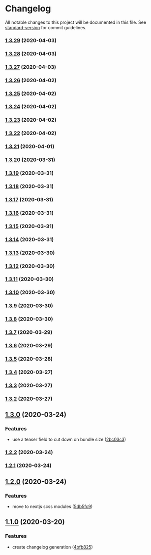 # Changelog

All notable changes to this project will be documented in this file. See [standard-version](https://github.com/conventional-changelog/standard-version) for commit guidelines.

### [1.3.29](https://github.com/craigs/personal-site/compare/v1.3.28...v1.3.29) (2020-04-03)

### [1.3.28](https://github.com/craigs/personal-site/compare/v1.3.27...v1.3.28) (2020-04-03)

### [1.3.27](https://github.com/craigs/personal-site/compare/v1.3.26...v1.3.27) (2020-04-03)

### [1.3.26](https://github.com/craigs/personal-site/compare/v1.3.25...v1.3.26) (2020-04-02)

### [1.3.25](https://github.com/craigs/personal-site/compare/v1.3.24...v1.3.25) (2020-04-02)

### [1.3.24](https://github.com/craigs/personal-site/compare/v1.3.23...v1.3.24) (2020-04-02)

### [1.3.23](https://github.com/craigs/personal-site/compare/v1.3.22...v1.3.23) (2020-04-02)

### [1.3.22](https://github.com/craigs/personal-site/compare/v1.3.21...v1.3.22) (2020-04-02)

### [1.3.21](https://github.com/craigs/personal-site/compare/v1.3.20...v1.3.21) (2020-04-01)

### [1.3.20](https://github.com/craigs/personal-site/compare/v1.3.19...v1.3.20) (2020-03-31)

### [1.3.19](https://github.com/craigs/personal-site/compare/v1.3.18...v1.3.19) (2020-03-31)

### [1.3.18](https://github.com/craigs/personal-site/compare/v1.3.17...v1.3.18) (2020-03-31)

### [1.3.17](https://github.com/craigs/personal-site/compare/v1.3.16...v1.3.17) (2020-03-31)

### [1.3.16](https://github.com/craigs/personal-site/compare/v1.3.15...v1.3.16) (2020-03-31)

### [1.3.15](https://github.com/craigs/personal-site/compare/v1.3.14...v1.3.15) (2020-03-31)

### [1.3.14](https://github.com/craigs/personal-site/compare/v1.3.13...v1.3.14) (2020-03-31)

### [1.3.13](https://github.com/craigs/personal-site/compare/v1.3.12...v1.3.13) (2020-03-30)

### [1.3.12](https://github.com/craigs/personal-site/compare/v1.3.11...v1.3.12) (2020-03-30)

### [1.3.11](https://github.com/craigs/personal-site/compare/v1.3.10...v1.3.11) (2020-03-30)

### [1.3.10](https://github.com/craigs/personal-site/compare/v1.3.9...v1.3.10) (2020-03-30)

### [1.3.9](https://github.com/craigs/personal-site/compare/v1.3.8...v1.3.9) (2020-03-30)

### [1.3.8](https://github.com/craigs/personal-site/compare/v1.3.7...v1.3.8) (2020-03-30)

### [1.3.7](https://github.com/craigs/personal-site/compare/v1.3.6...v1.3.7) (2020-03-29)

### [1.3.6](https://github.com/craigs/personal-site/compare/v1.3.5...v1.3.6) (2020-03-29)

### [1.3.5](https://github.com/craigs/personal-site/compare/v1.3.4...v1.3.5) (2020-03-28)

### [1.3.4](https://github.com/craigs/personal-site/compare/v1.3.3...v1.3.4) (2020-03-27)

### [1.3.3](https://github.com/craigs/personal-site/compare/v1.3.2...v1.3.3) (2020-03-27)

### [1.3.2](https://github.com/craigs/personal-site/compare/v1.3.0...v1.3.2) (2020-03-27)

## [1.3.0](https://github.com/craigs/personal-site/compare/v1.2.2...v1.3.0) (2020-03-24)


### Features

* use a teaser field to cut down on bundle size ([2bc03c3](https://github.com/craigs/personal-site/commit/2bc03c3ffd610941e06a436a0f182747861db93c))

### [1.2.2](https://github.com/craigs/personal-site/compare/v1.2.1...v1.2.2) (2020-03-24)

### [1.2.1](https://github.com/craigs/personal-site/compare/v1.2.0...v1.2.1) (2020-03-24)

## [1.2.0](https://github.com/craigs/personal-site/compare/v1.1.0...v1.2.0) (2020-03-24)


### Features

* move to nextjs scss modules ([5db5fc9](https://github.com/craigs/personal-site/commit/5db5fc9b94344518d5bd44962697dae290be27f4))

## [1.1.0](https://github.com/craigs/personal-site/compare/v1.0.2...v1.1.0) (2020-03-20)


### Features

* create changelog generation ([4bfb825](https://github.com/craigs/personal-site/commit/4bfb825035b6f30eeda572dfbca5ffc96195f204))
